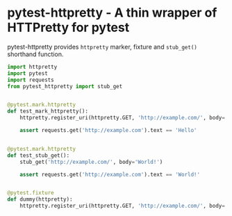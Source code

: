 # pytest-httpretty - A thin wrapper of HTTPretty for pytest

pytest-httpretty provides `httpretty` marker, fixture and `stub_get()` shorthand function.

```python
import httpretty
import pytest
import requests
from pytest_httpretty import stub_get


@pytest.mark.httpretty
def test_mark_httpretty():
    httpretty.register_uri(httpretty.GET, 'http://example.com/', body='Hello')

    assert requests.get('http://example.com').text == 'Hello'


@pytest.mark.httpretty
def test_stub_get():
    stub_get('http://example.com/', body='World!')

    assert requests.get('http://example.com').text == 'World!'


@pytest.fixture
def dummy(httpretty):
    httpretty.register_uri(httpretty.GET, 'http://example.com/', body='Hello')
```
